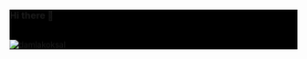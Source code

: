 <div style="background-color:black">
  
  <div class="content">
    <h3>Hi there 👋</h3>
  </div>
  
  <br/>
  <img class="image" src="https://github-readme-stats.vercel.app/api?username=damlakoksal&show_icons=true&theme=tokyonight" alt="damlakoksal" />
  
  </div>



